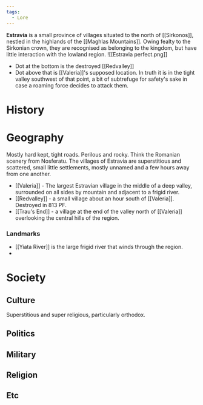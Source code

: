 ```yaml
---
tags:
  - Lore
---
```

**Estravia** is a small province of villages situated to the north of [[Sirkonos]], nestled in the highlands of the [[Maghlas Mountains]]. Owing fealty to the Sirkonian crown, they are recognised as belonging to the kingdom, but have little interaction with the lowland region.
![[Estravia perfect.png]]
- Dot at the bottom is the destroyed [[Redvalley]]
- Dot above that is [[Valeria]]'s supposed location. In truth it is in the tight valley southwest of that point, a bit of subtrefuge for safety's sake in case a roaming force decides to attack them.
# History

# Geography
Mostly hard kept, tight roads. Perilous and rocky. Think the Romanian scenery from Nosferatu. The villages of Estravia are superstitious and scattered, small little settlements, mostly unnamed and a few hours away from one another.

- [[Valeria]] - The largest Estravian village in the middle of a deep valley, surrounded on all sides by mountain and adjacent to a frigid river.
- [[Redvalley]] - a small village about an hour south of [[Valeria]]. Destroyed in 813 PF.
- [[Trau's End]] - a village at the end of the valley north of [[Valeria]] overlooking the central hills of the region.
### Landmarks
- [[Yiata River]] is the large frigid river that winds through the region.
- 
# Society
## Culture
Superstitious and super religious, particularly orthodox.
## Politics
## Military
## Religion
## Etc